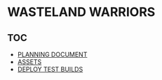 # WASTELAND WARRIORS

## TOC
* [PLANNING DOCUMENT](PLANNING.md)
* [ASSETS](project/ASSETS.md)
* [DEPLOY TEST BUILDS](project/DEPLOY_TEST_BUILDS.md)
